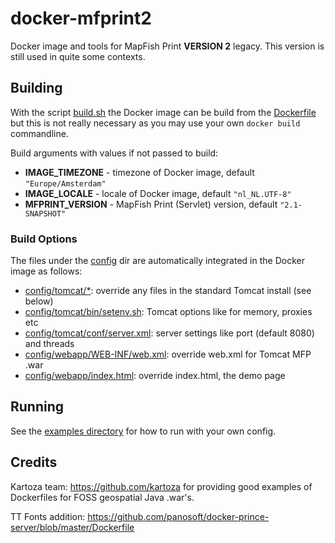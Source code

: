 # docker-mfprint2

Docker image and tools for MapFish Print **VERSION 2** legacy.
This version is still used in quite some contexts.

## Building

With the script [build.sh](build.sh) the Docker image can be build
from the [Dockerfile](Dockerfile) but this is not really necessary as
you may use your own ``docker build`` commandline.

Build arguments with values if not passed to build:

- **IMAGE_TIMEZONE** - timezone of Docker image, default ``"Europe/Amsterdam"``
- **IMAGE_LOCALE** - locale of Docker image, default ``"nl_NL.UTF-8"``
- **MFPRINT_VERSION** - MapFish Print (Servlet) version, default ``"2.1-SNAPSHOT"``

### Build Options

The files under the  [config](config) dir are automatically integrated in the Docker image as follows:

- [config/tomcat/*](config/tomcat): override any files in the standard Tomcat install (see below)
- [config/tomcat/bin/setenv.sh](config/tomcat/bin/setenv.sh): Tomcat options like for memory, proxies etc
- [config/tomcat/conf/server.xml](config/tomcat/bin/setenv.sh): server settings like port (default 8080) and threads
- [config/webapp/WEB-INF/web.xml](config/webapp/WEB-INF/web.xml): override web.xml for Tomcat MFP .war
- [config/webapp/index.html](config/webapp/index.html): override index.html, the demo page

## Running

See the [examples directory](examples) for how to run with your own config.

## Credits

Kartoza team: https://github.com/kartoza for providing good examples of Dockerfiles for FOSS geospatial Java .war's.

TT Fonts addition: https://github.com/panosoft/docker-prince-server/blob/master/Dockerfile

